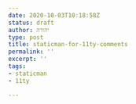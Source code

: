 ```yaml
---
date: 2020-10-03T10:18:58Z
status: draft
author: יהודה
type: post
title: staticman-for-11ty-comments
permalink: ''
excerpt: ''
tags:
- staticman
- 11ty

---
```


